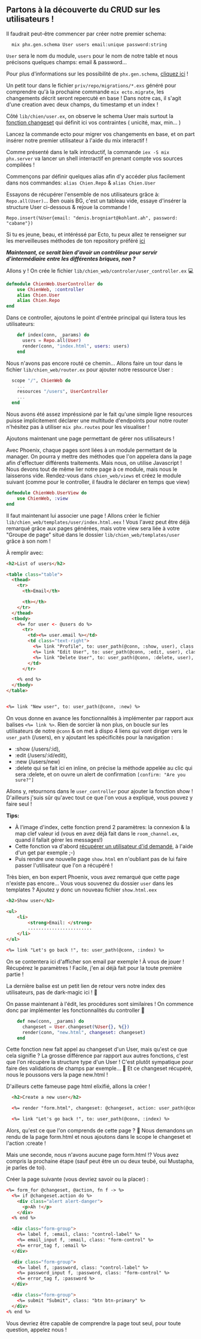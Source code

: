## Partons à la découverte du CRUD sur les utilisateurs !

Il faudrait peut-être commencer par créer notre premier schema:

```
  mix phx.gen.schema User users email:unique password:string
```

``User`` sera le nom du module, ``users`` pour le nom de notre table et nous précisons quelques champs: email & password...

Pour plus d'informations sur les possibilité de ``phx.gen.schema``, [cliquez ici](https://hexdocs.pm/phoenix/Mix.Tasks.Phx.Gen.Schema.html) !

Un petit tour dans le fichier ``priv/repo/migrations/*.exs`` généré pour comprendre qu'à la prochaine commande ``mix ecto.migrate``, les changements décrit seront repercuté en base ! Dans notre cas, il s'agit d'une creation avec deux champs, du timestamp et un index !

Côté ``lib/chien/user.ex``, on observe le schema User mais surtout la [fonction changeset](https://hexdocs.pm/ecto/Ecto.Changeset.html) qui définit ici vos contraintes ( unicité, max, min... )

Lancez la commande ecto pour migrer vos changements en base, et on part insérer notre premier utilisateur à l'aide du mix interactif !

Comme présenté dans le talk introductif, la commande ``iex -S mix phx.server`` va lancer un shell interractif en prenant compte vos sources compilées !

Commençons par définir quelques alias afin d'y accéder plus facilement dans nos commandes:
``alias Chien.Repo`` & ``alias Chien.User``

Essayons de récupérer l'ensemble de nos utilisateurs grâce à: ``Repo.all(User)``... Ben ouais BG, c'est un tableau vide, essaye d'insérer la structure User ci-dessous & rejoue la commande !

``Repo.insert(%User{email: "denis.brogniart@kohlant.ah", password: "cabane"})``

Si tu es jeune, beau, et intéréssé par Ecto, tu peux allez te renseigner sur les merveilleuses méthodes de ton repository préféré [ici](https://hexdocs.pm/ecto/Ecto.Repo.html)

***Maintenant, ce serait bien d'avoir un contrôleur pour servir d'intermédiaire entre les différentes briques, non ?***

Allons y ! On crée le fichier ``lib/chien_web/controler/user_controller.ex`` :computer:

```elixir
defmodule ChienWeb.UserController do
    use ChienWeb, :controller
    alias Chien.User
    alias Chien.Repo
end
```

Dans ce controller, ajoutons le point d'entrée principal qui listera tous les utilisateurs:

```elixir
    def index(conn, _params) do
      users = Repo.all(User)
      render(conn, "index.html", users: users)
    end
```

Nous n'avons pas encore routé ce chemin... Allons faire un tour dans le fichier ``lib/chien_web/router.ex`` pour ajouter notre ressource User :

```elixir
  scope "/", ChienWeb do
    ...
    resources "/users", UserController
    ...
  end
```

Nous avons été assez impréssioné par le fait qu'une simple ligne resources puisse implicitement déclarer une multitude d'endpoints pour notre router n'hésitez pas à utiliser ``mix phx.routes`` pour les visualiser !


Ajoutons maintenant une page permettant de gérer nos utilisateurs !

Avec Phoenix, chaque pages sont liées à un module permettant de la manager. On pourra y mettre des méthodes que l'on appelera dans la page afin d'effectuer différents traitements.
Mais nous, on utilise Javascript ! Nous devons tout de même lier notre page à ce module, mais nous le laisserons vide.
Rendez-vous dans ``chien_web/views`` et créez le module suivant (comme pour le controller, il faudra le déclarer en temps que view)
```elixir
defmodule ChienWeb.UserView do
    use ChienWeb, :view
end
```
Il faut maintenant lui associer une page ! Allons créer le fichier ``lib/chien_web/templates/user/index.html.eex`` !
Vous l'avez peut être déjà remarqué grâce aux pages générées, mais votre view sera liée à votre "Groupe de page" situé dans le dossier ``lib/chien_web/templates/user`` grâce à son nom !

À remplir avec:
```html
<h2>List of users</h2>

<table class="table">
  <thead>
    <tr>
      <th>Email</th>

      <th></th>
    </tr>
  </thead>
  <tbody>
    <%= for user <- @users do %>
      <tr>
        <td><%= user.email %></td>
        <td class="text-right">
          <%= link "Profile", to: user_path(@conn, :show, user), class: "btn btn-default btn-xs" %>  
          <%= link "Edit User", to: user_path(@conn, :edit, user), class: "btn btn-default btn-xs" %>
          <%= link "Delete User", to: user_path(@conn, :delete, user), method: :delete, data: [confirm: "Are you sure?"], class: "btn btn-danger btn-xs" %>   
        </td>
      </tr>

    <% end %>
  </tbody>
</table>


<%= link "New user", to: user_path(@conn, :new) %>
```

On vous donne en avance les fonctionnalités à implémenter par rapport aux balises ``<%= link %>``. Rien de sorcier là non plus, on boucle sur les utilisateurs de notre ``@conn`` & on met à dispo 4 liens qui vont diriger vers le ``user_path`` (/users), en y ajoutant les spécificités pour la navigation :
- :show (/users/:id),
- :edit (/users/:id/edit),
- :new (/users/new)
- :delete qui se fait ici en inline, on précise la méthode appelée au clic qui sera :delete, et on ouvre un alert de confirmation ``[confirm: "Are you sure?"]``


Allons y, retournons dans le ``user_controller`` pour ajouter la fonction show ! D'ailleurs j'suis sûr qu'avec tout ce que l'on vous a expliqué, vous pouvez y faire seul !

**Tips:**
- À l'image d'index, cette fonction prend 2 paramètres: la connexion & la map clef valeur id (vous en avez déjà fait dans le ``room_channel.ex``, quand il fallait gérer les messages!)
- Cette fonction va d'abord [récupérer un utilisateur d'id demandé](https://hexdocs.pm/ecto/Ecto.Repo.html#content), à l'aide d'un get par exemple ;-)
- Puis rendre une nouvelle page ``show.html`` en n'oubliant pas de lui faire passer l'utilisateur que l'on a récupéré !

Très bien, en bon expert Phoenix, vous avez remarqué que cette page n'existe pas encore... Vous vous souvenez du dossier ``user`` dans les templates ? Ajoutez y donc un nouveau fichier ``show.html.eex``

```html
<h2>Show user</h2>

<ul>
    <li>
        <strong>Email: </strong>
        ........................
    </li>
</ul>

<%= link "Let's go back !", to: user_path(@conn, :index) %>
```

On se contentera ici d'afficher son email par exemple ! À vous de jouer ! Récupérez le paramètres ! Facile, j'en ai déjà fait pour la toute première partie !

La dernière balise est un petit lien de retour vers notre index des utilisateurs, pas de dark-magic ici ! :crystal_ball:

On passe maintenant à l'édit, les procédures sont similaires ! On commence donc par implémenter les fonctionnalités du controller :runner:

```elixir
    def new(conn, _params) do
      changeset = User.changeset(%User{}, %{})
      render(conn, "new.html", changeset: changeset)
    end
```

Cette fonction new fait appel au changeset d'un User, mais qu'est ce que cela signifie ? La grosse différence par rapport aux autres fonctions, c'est que l'on récupère la structure type d'un User ! C'est plutôt sympatique pour faire des validations de champs par exemple... :microscope:
Et ce changeset récupéré, nous le poussons vers la page new.html !

D'ailleurs cette fameuse page html elixifié, allons la créer !

```html
  <h2>Create a new user</h2>

  <%= render "form.html", changeset: @changeset, action: user_path(@conn, :create) %>

  <%= link "Let's go back !", to: user_path(@conn, :index) %>
```

Alors, qu'est ce que l'on comprends de cette page ? :raising_hand:
Nous demandons un rendu de la page form.html et nous ajoutons dans le scope le changeset et l'action :create !

Mais une seconde, nous n'avons aucune page form.html !? Vous avez compris la prochaine étape (sauf peut être un ou deux teubé, oui Mustapha, je parles de toi).

Créer la page suivante (vous devriez savoir ou la placer) :
```html
<%= form_for @changeset, @action, fn f -> %>
  <%= if @changeset.action do %>
    <div class="alert alert-danger">
      <p>Ah !</p>
    </div>
  <% end %>

  <div class="form-group">
    <%= label f, :email, class: "control-label" %>
    <%= email_input f, :email, class: "form-control" %>
    <%= error_tag f, :email %>
  </div>

  <div class="form-group">
    <%= label f, :password, class: "control-label" %>
    <%= password_input f, :password, class: "form-control" %>
    <%= error_tag f, :password %>
  </div>

  <div class="form-group">
    <%= submit "Submit", class: "btn btn-primary" %>
  </div>
<% end %>
```
Vous devriez être capable de comprendre la page tout seul, pour toute question, appelez nous ! 
